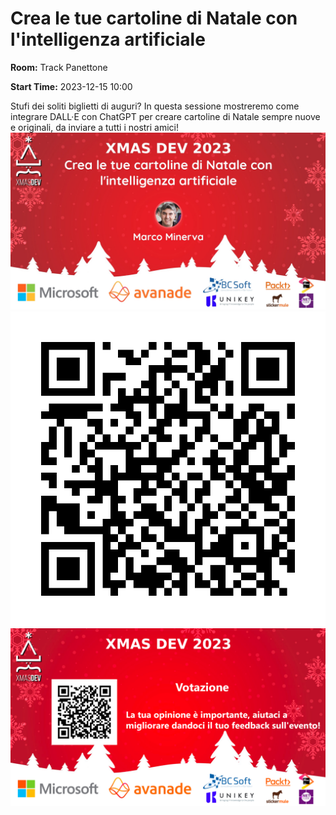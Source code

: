 # Crea le tue cartoline di Natale con l'intelligenza artificiale
**Room:** Track Panettone

**Start Time:** 2023-12-15 10:00

Stufi dei soliti biglietti di auguri? In questa sessione mostreremo come integrare DALL·E con ChatGPT per creare cartoline di Natale sempre nuove e originali, da inviare a tutti i nostri amici!
![Banner](room1_10_00.jpeg 'SessionBanner')
![QR](qr.png 'Qr')
![Voting Banner](votingBanner.png 'Voting Banner')

